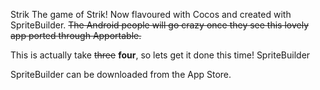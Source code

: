 Strik
The game of Strik! Now flavoured with Cocos and created with SpriteBuilder. ~~The Android people will go crazy once they see this lovely app ported through Apportable.~~

This is actually take ~~three~~ **four**, so lets get it done this time!
SpriteBuilder

SpriteBuilder can be downloaded from the App Store.
